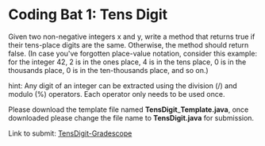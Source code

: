 #  Coding Bat 1: Tens Digit

Given two non-negative integers x and y, write a method that returns true if their tens-place digits are the same. Otherwise, the method should return false. (In case you've forgotten place-value notation, consider this example: for the integer 42, 2 is in the ones place, 4 is in the tens place, 0 is in the thousands place, 0 is in the ten-thousands place, and so on.)

hint: Any digit of an integer can be extracted using the division (/) and modulo (%) operators. Each operator only needs to be used once.


Please download the template file named **TensDigit**\_**Template.java**,
once downloaded please change the file name to **TensDigit.java** for submission.

Link to submit: [TensDigit\-Gradescope](https://www.gradescope.com/courses/137448/assignments)
